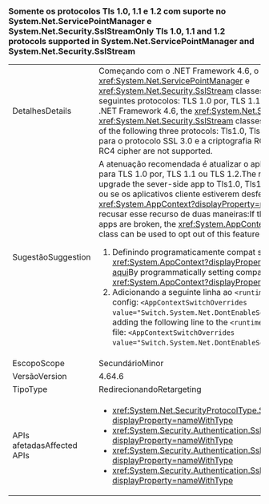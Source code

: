 ### <a name="only-tls-10-11-and-12-protocols-supported-in-systemnetservicepointmanager-and-systemnetsecuritysslstream"></a><span data-ttu-id="ca6ab-101">Somente os protocolos Tls 1.0, 1.1 e 1.2 com suporte no System.Net.ServicePointManager e System.Net.Security.SslStream</span><span class="sxs-lookup"><span data-stu-id="ca6ab-101">Only Tls 1.0, 1.1 and 1.2 protocols supported in System.Net.ServicePointManager and System.Net.Security.SslStream</span></span>

|   |   |
|---|---|
|<span data-ttu-id="ca6ab-102">Detalhes</span><span class="sxs-lookup"><span data-stu-id="ca6ab-102">Details</span></span>|<span data-ttu-id="ca6ab-103">Começando com o .NET Framework 4.6, o <xref:System.Net.ServicePointManager> e <xref:System.Net.Security.SslStream> classes só podem usar um dos três seguintes protocolos: TLS 1.0 por, TLS 1.1 ou TLS 1.2.</span><span class="sxs-lookup"><span data-stu-id="ca6ab-103">Starting with the .NET Framework 4.6, the <xref:System.Net.ServicePointManager> and <xref:System.Net.Security.SslStream> classes are only allowed to use one of the following three protocols: Tls1.0, Tls1.1, or Tls1.2.</span></span> <span data-ttu-id="ca6ab-104">Não há suporte para o protocolo SSL 3.0 e a criptografia RC4.</span><span class="sxs-lookup"><span data-stu-id="ca6ab-104">The SSL3.0 protocol and RC4 cipher are not supported.</span></span>|
|<span data-ttu-id="ca6ab-105">Sugestão</span><span class="sxs-lookup"><span data-stu-id="ca6ab-105">Suggestion</span></span>|<span data-ttu-id="ca6ab-106">A atenuação recomendada é atualizar o aplicativo do lado do servidor para TLS 1.0 por, TLS 1.1 ou TLS 1.2.</span><span class="sxs-lookup"><span data-stu-id="ca6ab-106">The recommended mitigation is to upgrade the sever-side app to Tls1.0, Tls1.1, or Tls1.2.</span></span> <span data-ttu-id="ca6ab-107">Se não for viável ou se os aplicativos cliente estiverem desfeitos, a classe <xref:System.AppContext?displayProperty=name> poderá ser usada para recusar esse recurso de duas maneiras:</span><span class="sxs-lookup"><span data-stu-id="ca6ab-107">If this is not feasible, or if client apps are broken, the <xref:System.AppContext?displayProperty=name> class can be used to opt out of this feature in either of two ways:</span></span><ol><li><span data-ttu-id="ca6ab-108">Definindo programaticamente compat switches no <xref:System.AppContext?displayProperty=name>, conforme explicado [aqui](http://blogs.msdn.com/b/dotnet/archive/2015/04/29/net-announcements-at-build-2015.aspx#dotnet46)</span><span class="sxs-lookup"><span data-stu-id="ca6ab-108">By programmatically setting compat switches on the <xref:System.AppContext?displayProperty=name>, as explained [here](http://blogs.msdn.com/b/dotnet/archive/2015/04/29/net-announcements-at-build-2015.aspx#dotnet46)</span></span></li><li><span data-ttu-id="ca6ab-109">Adicionando a seguinte linha ao <code>&lt;runtime&gt;</code> seção do arquivo App. config: <code>&lt;AppContextSwitchOverrides value=&quot;Switch.System.Net.DontEnableSchUseStrongCrypto=true&quot;/&gt;</code>;</span><span class="sxs-lookup"><span data-stu-id="ca6ab-109">By adding the following line to the <code>&lt;runtime&gt;</code> section of the app.config file: <code>&lt;AppContextSwitchOverrides value=&quot;Switch.System.Net.DontEnableSchUseStrongCrypto=true&quot;/&gt;</code>;</span></span></li></ol>|
|<span data-ttu-id="ca6ab-110">Escopo</span><span class="sxs-lookup"><span data-stu-id="ca6ab-110">Scope</span></span>|<span data-ttu-id="ca6ab-111">Secundário</span><span class="sxs-lookup"><span data-stu-id="ca6ab-111">Minor</span></span>|
|<span data-ttu-id="ca6ab-112">Versão</span><span class="sxs-lookup"><span data-stu-id="ca6ab-112">Version</span></span>|<span data-ttu-id="ca6ab-113">4.6</span><span class="sxs-lookup"><span data-stu-id="ca6ab-113">4.6</span></span>|
|<span data-ttu-id="ca6ab-114">Tipo</span><span class="sxs-lookup"><span data-stu-id="ca6ab-114">Type</span></span>|<span data-ttu-id="ca6ab-115">Redirecionando</span><span class="sxs-lookup"><span data-stu-id="ca6ab-115">Retargeting</span></span>|
|<span data-ttu-id="ca6ab-116">APIs afetadas</span><span class="sxs-lookup"><span data-stu-id="ca6ab-116">Affected APIs</span></span>|<ul><li><xref:System.Net.SecurityProtocolType.Ssl3?displayProperty=nameWithType></li><li><xref:System.Security.Authentication.SslProtocols.None?displayProperty=nameWithType></li><li><xref:System.Security.Authentication.SslProtocols.Ssl2?displayProperty=nameWithType></li><li><xref:System.Security.Authentication.SslProtocols.Ssl3?displayProperty=nameWithType></li></ul>|

